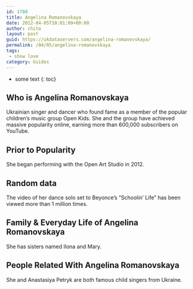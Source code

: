 ```yaml
---
id: 1788
title: Angelina Romanovskaya
date: 2012-04-05T10:01:09+00:00
author: chito
layout: post
guid: https://ukdataservers.com/angelina-romanovskaya/
permalink: /04/05/angelina-romanovskaya
tags:
 - show love
category: Guides
---
```


* some text
{: toc}


## Who is  Angelina Romanovskaya
                  
                  
                  
Ukrainian singer and dancer who found fame as a member of the popular children&#8217;s music group Open Kids. She and the group have achieved massive popularity online, earning more than 600,000 subscribers on YouTube.
                  
                
                
                
## Prior to Popularity 
                  
                  
                  
She began performing with the Open Art Studio in 2012.
                  
                
                
                
## Random data 
                  
                  
                  
The video of her dance solo set to Beyonce&#8217;s &#8220;Schoolin&#8217; Life&#8221; has been viewed more than 1 million times.
                  
                
                
                
## Family & Everyday Life of Angelina Romanovskaya
                  
                  
                  
She has sisters named Ilona and Mary.
                  
                
                
                
## People Related With  Angelina Romanovskaya
                  
                  
                  
She and Anastasiya Petryk are both famous child singers from Ukraine.
                  
                
              
            
          
          
          
    
    
  
